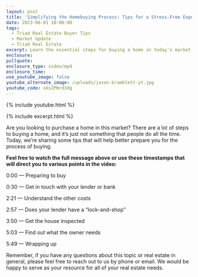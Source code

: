```yaml
---
layout: post
title: 'Simplifying the Homebuying Process: Tips for a Stress-Free Experience'
date: 2023-06-01 10:00:00
tags:
  - Triad Real Estate Buyer Tips
  - Market Update
  - Triad Real Estate
excerpt: Learn the essential steps for buying a home in today's market.
enclosure:
pullquote:
enclosure_type: video/mp4
enclosure_time:
use_youtube_image: false
youtube_alternate_image: /uploads/jason-bramblett-yt.jpg
youtube_code: xks2PWrd3dg
---
```

{% include youtube.html %}

{% include excerpt.html %}

Are you looking to purchase a home in this market? There are a lot of steps to buying a home, and it’s just not something that people do all the time. Today, we’re sharing some tips that will help better prepare you for the process of buying.

**Feel free to watch the full message above or use these timestamps that will direct you to various points in the video:**

0:00 — Preparing to buy

0:30 — Get in touch with your lender or bank

2:21 — Understand the other costs

2:57 — Does your lender have a “lock-and-shop”

3:50 — Get the house inspected

5:03 — Find out what the owner needs

5:49 — Wrapping up

Remember, if you have any questions about this topic or real estate in general, please feel free to reach out to us by phone or email. We would be happy to serve as your resource for all of your real estate needs.